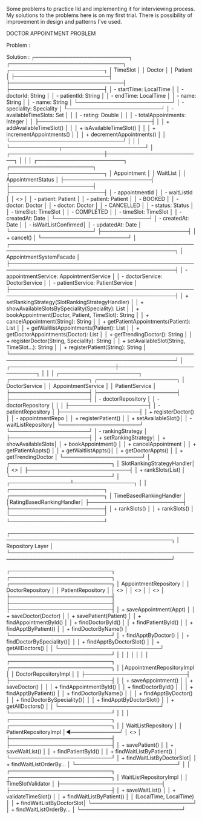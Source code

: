 Some problems to practice lld and implementing it for interviewing process. My solutions to the problems here is on my first trial. There is possibility of improvement in design and patterns I've used.


DOCTOR APPOINTMENT PROBLEM

Problem : 

Solution :
┌─────────────────────────┐    ┌──────────────────────────────┐    ┌─────────────────────────┐
│       TimeSlot          │    │          Doctor              │    │        Patient          │
├─────────────────────────┤    ├──────────────────────────────┤    ├─────────────────────────┤
│ - startTime: LocalTime  │    │ - doctorId: String           │    │ - patientId: String     │
│ - endTime: LocalTime    │    │ - name: String               │    │ - name: String          │
└─────────────────────────┘    │ - speciality: Speciality     │    └─────────────────────────┘
                               │ - availableTimeSlots: Set    │              │
                               │ - rating: Double             │              │
                               │ - totalAppointments: Integer │              │
                               ├──────────────────────────────┤              │
                               │ + addAvailableTimeSlot()     │              │
                               │ + isAvailableTimeSlot()      │              │
                               │ + incrementAppointments()    │              │
                               │ + decrementAppointments()    │              │
                               └──────────────────────────────┘              │
                                        │                                    │
                                        └─────────────┬──────────────────────┘
                                                      │
                            ┌─────────────────────────┼─────────────────────────┐
                            │                         │                         │
                    ┌───────────────────────┐  ┌──────────────────────┐  ┌─────────────────────────┐
                    │     Appointment       │  │      WaitList        │  │    AppointmentStatus    │
                    ├───────────────────────┤  ├──────────────────────┤  ├─────────────────────────┤
                    │ - appointmentId       │  │ - waitListId         │  │ <<enumeration>>         │
                    │ - patient: Patient    │  │ - patient: Patient   │  │ - BOOKED                │
                    │ - doctor: Doctor      │  │ - doctor: Doctor     │  │ - CANCELLED             │
                    │ - status: Status      │  │ - timeSlot: TimeSlot │  │ - COMPLETED             │
                    │ - timeSlot: TimeSlot  │  │ - createdAt: Date    │  └─────────────────────────┘
                    │ - createdAt: Date     │  │ - isWaitListConfirmed│
                    │ - updatedAt: Date     │  └──────────────────────┘
                    ├───────────────────────┤
                    │ + cancel()            │
                    └───────────────────────┘
                            │
┌──────────────────────────────────────────────────────────────────────────────────────────────┐
│                         AppointmentSystemFacade                                                 │
├──────────────────────────────────────────────────────────────────────────────────────────────┤
│ - appointmentService: AppointmentService                                                        │
│ - doctorService: DoctorService                                                                  │
│ - patientService: PatientService                                                               │
├──────────────────────────────────────────────────────────────────────────────────────────────┤
│ + setRankingStrategy(SlotRankingStrategyHandler)                                               │
│ + showAvailableSlotsBySpeciality(Speciality): List<String>                                    │
│ + bookAppointment(Doctor, Patient, TimeSlot): String                                          │
│ + cancelAppointment(String): String                                                           │
│ + getPatientAppointments(Patient): List<String>                                               │
│ + getWaitlistAppointments(Patient): List<String>                                              │
│ + getDoctorAppointments(Doctor): List<String>                                                 │
│ + getTrendingDoctor(): String                                                                 │
│ + registerDoctor(String, Speciality): String                                                  │
│ + setAvailableSlot(String, TimeSlot...): String                                               │
│ + registerPatient(String): String                                                             │
└──────────────────────────────────────────────────────────────────────────────────────────────┘
                                           │
              ┌────────────────────────────┼────────────────────────────┐
              │                            │                            │
    ┌─────────────────────┐      ┌─────────────────────┐      ┌─────────────────────┐
    │   DoctorService     │      │ AppointmentService  │      │   PatientService    │
    ├─────────────────────┤      ├─────────────────────┤      ├─────────────────────┤
    │ - doctorRepository  │      │ - doctorRepository  │      │                     │
    ├─────────────────────┤      │ - patientRepository │      ├─────────────────────┤
    │ + registerDoctor()  │      │ - appointmentRepo   │      │ + registerPatient() │
    │ + setAvailableSlot()│      │ - waitListRepository│      └─────────────────────┘
    └─────────────────────┘      │ - rankingStrategy   │
                                 ├─────────────────────┤
                                 │ + setRankingStrategy│
                                 │ + showAvailableSlots│
                                 │ + bookAppointment() │
                                 │ + cancelAppointment │
                                 │ + getPatientAppts() │
                                 │ + getWaitlistAppts()│
                                 │ + getDoctorAppts()  │
                                 │ + getTrendingDoctor │
                                 └─────────────────────┘
                                           │
                              ┌───────────────────────────┐
                              │ SlotRankingStrategyHandler│
                              │     <<interface>>         │
                              ├───────────────────────────┤
                              │ + rankSlots(List<Appt>)   │
                              └───────────────────────────┘
                                           │
                          ┌────────────────┴────────────────┐
                          │                                 │
              ┌─────────────────────────┐       ┌─────────────────────────┐
              │ TimeBasedRankingHandler │       │RatingBasedRankingHandler│
              ├─────────────────────────┤       ├─────────────────────────┤
              │ + rankSlots()           │       │ + rankSlots()           │
              └─────────────────────────┘       └─────────────────────────┘

┌─────────────────────────────────────────────────────────────────────────────────────────────┐
│                                Repository Layer                                                │
└─────────────────────────────────────────────────────────────────────────────────────────────┘

┌───────────────────────────┐    ┌───────────────────────────┐    ┌───────────────────────────┐
│   AppointmentRepository   │    │    DoctorRepository       │    │   PatientRepository       │
│     <<interface>>         │    │     <<interface>>         │    │     <<interface>>         │
├───────────────────────────┤    ├───────────────────────────┤    ├───────────────────────────┤
│ + saveAppointment(Appt)   │    │ + saveDoctor(Doctor)      │    │ + savePatient(Patient)    │
│ + findAppointmentById()   │    │ + findDoctorById()        │    │ + findPatientById()       │
│ + findApptByPatient()     │    │ + findDoctorByName()      │    └───────────────────────────┘
│ + findApptByDoctor()      │    │ + findDoctorBySpeciality()│              │
│ + findApptByDoctorSlot()  │    │ + getAllDoctors()         │              │
└───────────────────────────┘    └───────────────────────────┘              │
            │                                │                               │
            │                                │                               │
┌───────────────────────────┐    ┌───────────────────────────┐              │
│AppointmentRepositoryImpl  │    │  DoctorRepositoryImpl     │              │
├───────────────────────────┤    ├───────────────────────────┤              │
│ + saveAppointment()       │    │ + saveDoctor()            │              │
│ + findAppointmentById()   │    │ + findDoctorById()        │              │
│ + findApptByPatient()     │    │ + findDoctorByName()      │              │
│ + findApptByDoctor()      │    │ + findDoctorBySpeciality()│              │
│ + findApptByDoctorSlot()  │    │ + getAllDoctors()         │              │
└───────────────────────────┘    └───────────────────────────┘              │
                                                                             │
                                                                             │
┌───────────────────────────┐    ┌───────────────────────────┐              │
│   WaitListRepository      │    │   PatientRepositoryImpl   │◄─────────────┘
│     <<interface>>         │    ├───────────────────────────┤
├───────────────────────────┤    │ + savePatient()           │
│ + saveWaitList()          │    │ + findPatientById()       │
│ + findWaitListByPatient() │    └───────────────────────────┘
│ + findWaitListByDoctorSlot│
│ + findWaitListOrderBy...  │
└───────────────────────────┘
            │
            │
┌───────────────────────────┐    ┌───────────────────────────┐
│  WaitListRepositoryImpl   │    │    TimeSlotValidator      │
├───────────────────────────┤    ├───────────────────────────┤
│ + saveWaitList()          │    │ + validateTimeSlot()      │
│ + findWaitListByPatient() │    │   (LocalTime, LocalTime)  │
│ + findWaitListByDoctorSlot│    └───────────────────────────┘
│ + findWaitListOrderBy...  │
└───────────────────────────┘
